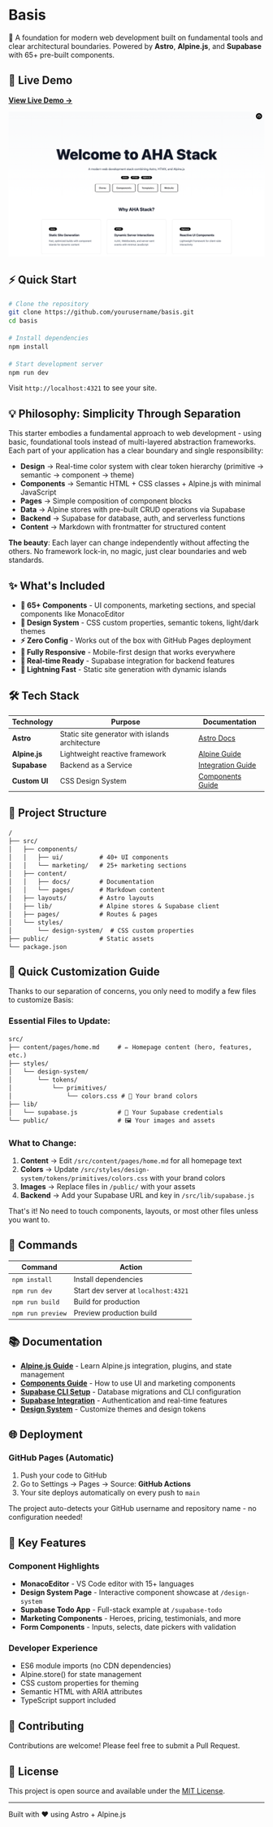 # Basis

🚀 A foundation for modern web development built on fundamental tools and clear architectural boundaries. Powered by **Astro**, **Alpine.js**, and **Supabase** with 65+ pre-built components.

## 🌟 Live Demo

**[View Live Demo →](https://zhengyishen0.github.io/basis)**

![Basis Screenshot](./public/screen-shot.png)

## ⚡ Quick Start

```bash
# Clone the repository
git clone https://github.com/yourusername/basis.git
cd basis

# Install dependencies
npm install

# Start development server
npm run dev
```

Visit `http://localhost:4321` to see your site.

## 💡 Philosophy: Simplicity Through Separation

This starter embodies a fundamental approach to web development - using basic, foundational tools instead of multi-layered abstraction frameworks. Each part of your application has a clear boundary and single responsibility:

- **Design** → Real-time color system with clear token hierarchy (primitive → semantic → component → theme)
- **Components** → Semantic HTML + CSS classes + Alpine.js with minimal JavaScript
- **Pages** → Simple composition of component blocks
- **Data** → Alpine stores with pre-built CRUD operations via Supabase
- **Backend** → Supabase for database, auth, and serverless functions
- **Content** → Markdown with frontmatter for structured content

**The beauty**: Each layer can change independently without affecting the others. No framework lock-in, no magic, just clear boundaries and web standards.

## ✨ What's Included

- **🎨 65+ Components** - UI components, marketing sections, and special components like MonacoEditor
- **🎯 Design System** - CSS custom properties, semantic tokens, light/dark themes
- **⚡ Zero Config** - Works out of the box with GitHub Pages deployment
- **📱 Fully Responsive** - Mobile-first design that works everywhere
- **🔄 Real-time Ready** - Supabase integration for backend features
- **🚀 Lightning Fast** - Static site generation with dynamic islands

## 🛠️ Tech Stack

| Technology    | Purpose                                         | Documentation                                   |
| ------------- | ----------------------------------------------- | ----------------------------------------------- |
| **Astro**     | Static site generator with islands architecture | [Astro Docs](https://astro.build)               |
| **Alpine.js** | Lightweight reactive framework                  | [Alpine Guide](/docs/alpine-guide)              |
| **Supabase**  | Backend as a Service                            | [Integration Guide](/docs/supabase-integration) |
| **Custom UI** | CSS Design System                               | [Components Guide](/docs/components-guide)      |

## 📁 Project Structure

```text
/
├── src/
│   ├── components/
│   │   ├── ui/          # 40+ UI components
│   │   └── marketing/   # 25+ marketing sections
│   ├── content/
│   │   ├── docs/        # Documentation
│   │   └── pages/       # Markdown content
│   ├── layouts/         # Astro layouts
│   ├── lib/             # Alpine stores & Supabase client
│   ├── pages/           # Routes & pages
│   └── styles/
│       └── design-system/  # CSS custom properties
├── public/              # Static assets
└── package.json
```

## 🎯 Quick Customization Guide

Thanks to our separation of concerns, you only need to modify a few files to customize Basis:

### Essential Files to Update:

```text
src/
├── content/pages/home.md     # ✏️ Homepage content (hero, features, etc.)
├── styles/
│   └── design-system/
│       └── tokens/
│           └── primitives/
│               └── colors.css # 🎨 Your brand colors
├── lib/
│   └── supabase.js           # 🔑 Your Supabase credentials
└── public/                   # 🖼️ Your images and assets
```

### What to Change:

1. **Content** → Edit `/src/content/pages/home.md` for all homepage text
2. **Colors** → Update `/src/styles/design-system/tokens/primitives/colors.css` with your brand colors
3. **Images** → Replace files in `/public/` with your assets
4. **Backend** → Add your Supabase URL and key in `/src/lib/supabase.js`

That's it! No need to touch components, layouts, or most other files unless you want to.

## 🚀 Commands

| Command           | Action                               |
| ----------------- | ------------------------------------ |
| `npm install`     | Install dependencies                 |
| `npm run dev`     | Start dev server at `localhost:4321` |
| `npm run build`   | Build for production                 |
| `npm run preview` | Preview production build             |

## 📚 Documentation

- **[Alpine.js Guide](/docs/alpine-guide)** - Learn Alpine.js integration, plugins, and state management
- **[Components Guide](/docs/components-guide)** - How to use UI and marketing components
- **[Supabase CLI Setup](/docs/supabase-setup)** - Database migrations and CLI configuration
- **[Supabase Integration](/docs/supabase-integration)** - Authentication and real-time features
- **[Design System](/docs/design-system)** - Customize themes and design tokens

## 🌐 Deployment

### GitHub Pages (Automatic)

1. Push your code to GitHub
2. Go to Settings → Pages → Source: **GitHub Actions**
3. Your site deploys automatically on every push to `main`

The project auto-detects your GitHub username and repository name - no configuration needed!

## 🎯 Key Features

### Component Highlights

- **MonacoEditor** - VS Code editor with 15+ languages
- **Design System Page** - Interactive component showcase at `/design-system`
- **Supabase Todo App** - Full-stack example at `/supabase-todo`
- **Marketing Components** - Heroes, pricing, testimonials, and more
- **Form Components** - Inputs, selects, date pickers with validation

### Developer Experience

- ES6 module imports (no CDN dependencies)
- Alpine.store() for state management
- CSS custom properties for theming
- Semantic HTML with ARIA attributes
- TypeScript support included

## 🤝 Contributing

Contributions are welcome! Please feel free to submit a Pull Request.

## 📄 License

This project is open source and available under the [MIT License](LICENSE).

---

Built with ❤️ using Astro + Alpine.js
